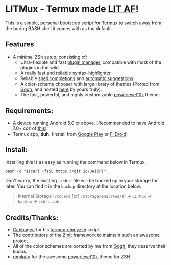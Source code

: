 # LITMux - Termux made [LIT AF](https://www.urbandictionary.com/define.php?term=lit&defid=7514041)!

This is a simple, personal bootstrap script for [Termux](https://play.google.com/store/apps/details?id=com.termux) to switch away from the boring BASH shell it comes with as the default.

## Features
- A minimal ZSh setup, consisting of:
    - Ultra-flexible and fast [plugin manager](https://github.com/zdharma/zinit), compatible with most of the plugins in the wild.
    - A really fast and reliable [syntax-highlighter](https://github.com/zdharma/fast-syntax-highlighting).
    - Reliable [shell completions](https://github.com/zsh-users/zsh-completions) and [automatic suggestions](https://github.com/zsh-users/zsh-autosuggestions).
    - A color-scheme chooser with large library of themes (Ported from [Gogh](https://github.com/Mayccoll/Gogh), and hosted [here](https://github.com/AvinashReddy3108/Gogh4Termux) by yours truly).
    - The fast, powerful, and highly customizable [powerlevel10k](https://github.com/romkatv/powerlevel10k) theme.

## Requirements:
 - A device running Android 5.0 or above. (Recommended to have Android 7.0+ coz of [this](https://www.reddit.com/r/termux/comments/dnzdbs/end_of_android56_support_on_20200101/))
 - Termux app, __duh__. (Install from [Google Play](https://play.google.com/store/apps/details?id=com.termux) or [F-Droid](https://f-droid.org/packages/com.termux/))


## Install:
Installing this is as easy as running the command below in Termux.
```shell
bash -c "$(curl -fsSL https://git.io/Jei6P)"
```

Don't worry, the existing `.zshrc` file will be backed up in your storage for later. You can find it in the `backup` directory at the location below.
> Internal Storage (`/sdcard` [or] `/storage/emulated/0`) -> `LITMux` -> `backup` -> `zshrc.bak`

## Credits/Thanks:
 - [Cabbagec](https://github.com/Cabbagec) for his [termux-ohmyzsh](https://github.com/Cabbagec/termux-ohmyzsh) script.
 - The contributors of the [ZInit](https://github.com/zdharma/zinit) framework to maintain such an awesome project.
 - All of the color schemes are ported by me from [Gogh](https://github.com/Mayccoll/Gogh), they deserve their kudos.
 - [romkatv](https://github.com/romkatv) for the awesome [powerlevel10k](https://github.com/romkatv/powerlevel10k) theme for ZSH.
